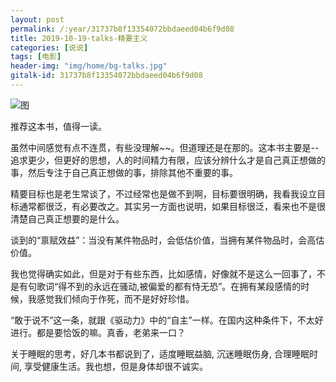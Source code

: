 ```yaml
---
layout: post
permalink: /:year/31737b8f13354072bbdaeed04b6f9d08
title: 2019-10-19-talks-精要主义
categories: [说说]
tags: [电影]
header-img: "img/home/bg-talks.jpg"
gitalk-id: 31737b8f13354072bbdaeed04b6f9d08
---
```


![图](http://image.linxingyang.net/image/note/2019/2019-01-01-talks-book/jyzy.jpg)

推荐这本书，值得一读。

虽然中间感觉有点不连贯，有些没理解~~。但道理还是在那的。这本书主要是--追求更少，但更好的思想，人的时间精力有限，应该分辨什么才是自己真正想做的事，然后专注于自己真正想做的事，排除其他不重要的事。

精要目标也是老生常谈了，不过经常也是做不到啊，目标要很明确，我看我设立目标通常都很泛，有必要改之。其实另一方面也说明，如果目标很泛，看来也不是很清楚自己真正想要的是什么。

谈到的“禀赋效益”：当没有某件物品时，会低估价值，当拥有某件物品时，会高估价值。 

我也觉得确实如此，但是对于有些东西，比如感情，好像就不是这么一回事了，不是有句歌词“得不到的永远在骚动,被偏爱的都有恃无恐”。在拥有某段感情的时候，我感觉我们倾向于作死，而不是好好珍惜。


“敢于说不”这一条，就跟《驱动力》中的“自主”一样。在国内这种条件下，不太好进行。都是要恰饭的嘛。真香，老弟来一口？

关于睡眠的思考，好几本书都说到了，适度睡眠益脑, 沉迷睡眠伤身, 合理睡眠时间, 享受健康生活。我也想，但是身体却很不诚实。
